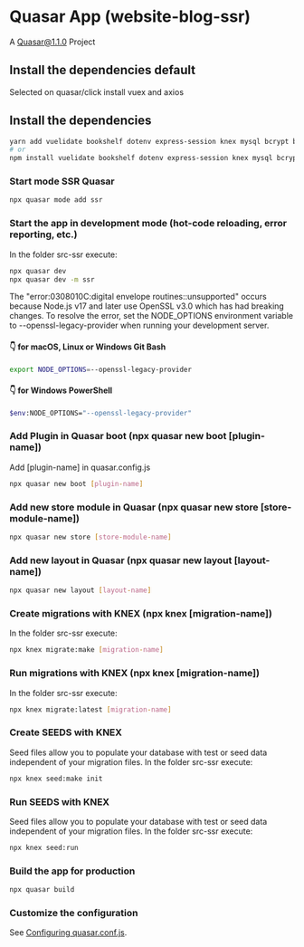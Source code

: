 # Quasar App (website-blog-ssr)

A Quasar@1.1.0 Project

## Install the dependencies default
Selected on quasar/click install vuex and axios


## Install the dependencies
```bash
yarn add vuelidate bookshelf dotenv express-session knex mysql bcrypt body-parser
# or
npm install vuelidate bookshelf dotenv express-session knex mysql bcrypt body-parser
```

### Start mode SSR Quasar
```bash
npx quasar mode add ssr
```

### Start the app in development mode (hot-code reloading, error reporting, etc.)
In the folder src-ssr execute:
```bash
npx quasar dev
npx quasar dev -m ssr
```

The "error:0308010C:digital envelope routines::unsupported" occurs because Node.js v17 and later use OpenSSL v3.0 which has had breaking changes. To resolve the error, set the NODE_OPTIONS environment variable to --openssl-legacy-provider when running your development server.

#### 👇️ for macOS, Linux or Windows Git Bash
```bash
export NODE_OPTIONS=--openssl-legacy-provider
```

#### 👇️ for Windows PowerShell
```bash
$env:NODE_OPTIONS="--openssl-legacy-provider"
```

### Add Plugin in Quasar boot (npx quasar new boot [plugin-name])
Add [plugin-name] in quasar.config.js
```bash
npx quasar new boot [plugin-name]
```

### Add new store module in Quasar (npx quasar new store [store-module-name])
```bash
npx quasar new store [store-module-name]
```

### Add new layout in Quasar (npx quasar new layout [layout-name])
```bash
npx quasar new layout [layout-name]
```

### Create migrations with KNEX (npx knex <command> [migration-name])
In the folder src-ssr execute:
```bash
npx knex migrate:make [migration-name]
```

### Run migrations with KNEX (npx knex <command> [migration-name])
In the folder src-ssr execute:
```bash
npx knex migrate:latest [migration-name]
```

### Create SEEDS with KNEX
Seed files allow you to populate your database with test or seed data independent of your migration files.
In the folder src-ssr execute:
```bash
npx knex seed:make init
```

### Run SEEDS with KNEX
Seed files allow you to populate your database with test or seed data independent of your migration files.
In the folder src-ssr execute:
```bash
npx knex seed:run
```

### Build the app for production
```bash
npx quasar build
```

### Customize the configuration
See [Configuring quasar.conf.js](https://v1.quasar.dev/quasar-cli/quasar-conf-js).
